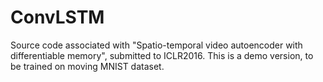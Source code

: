 # ConvLSTM

Source code associated with "Spatio-temporal video autoencoder with differentiable memory", submitted to ICLR2016. This is a demo version, to be trained on moving MNIST dataset. 
